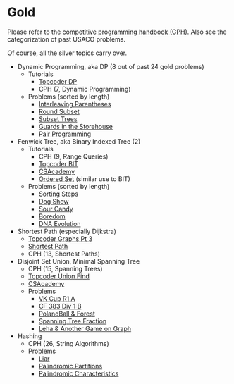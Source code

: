 # Gold

Please refer to the [competitive programming handbook (CPH)](https://cses.fi/book.pdf). Also see the categorization of past USACO problems.

Of course, all the silver topics carry over.

  * Dynamic Programming, aka DP (8 out of past 24 gold problems)
    * Tutorials
      * [Topcoder DP](https://www.topcoder.com/community/data-science/data-science-tutorials/dynamic-programming-from-novice-to-advanced/)
      * CPH (7, Dynamic Programming)
    * Problems (sorted by length)
      * [Interleaving Parentheses](https://community.topcoder.com/stat?c=problem_statement&pm=14635&rd=16933)
      * [Round Subset](http://codeforces.com/contest/837/problem/D) [](59)
      * [Subset Trees](https://csacademy.com/contest/round-41/task/subset-trees/) [](70)
      * [Guards in the Storehouse](http://codeforces.com/problemset/problem/845/F) [](71)
      * [Pair Programming](https://dmoj.ca/problem/bfs17p4) [](95)
  * Fenwick Tree, aka Binary Indexed Tree (2)
    * Tutorials
      * CPH (9, Range Queries)
      * [Topcoder BIT](https://www.topcoder.com/community/data-science/data-science-tutorials/binary-indexed-trees/)
      * [CSAcademy](https://csacademy.com/lesson/fenwick_trees)
      * [Ordered Set](http://codeforces.com/blog/entry/11080) (similar use to BIT)
    * Problems (sorted by length)
      * [Sorting Steps](https://csacademy.com/contest/round-42/task/sorting-steps/) [](42)
      * [Dog Show](http://codeforces.com/contest/847/problem/D) [](70)
      * [Sour Candy](https://dmoj.ca/problem/bts17p6) [](82)
      * [Boredom](http://codeforces.com/problemset/problem/853/C) [](87)
      * [DNA Evolution](http://codeforces.com/contest/827/problem/C) [](111)
  * Shortest Path (especially Dijkstra)
    * [Topcoder Graphs Pt 3](https://www.topcoder.com/community/data-science/data-science-tutorials/introduction-to-graphs-and-their-data-structures-section-3/)
    * [Shortest Path](https://www.cs.cornell.edu/~wdtseng/icpc/notes/graph_part2.pdf)
    * CPH (13, Shortest Paths)
  * Disjoint Set Union, Minimal Spanning Tree
    * CPH (15, Spanning Trees)
    * [Topcoder Union Find](https://www.topcoder.com/community/data-science/data-science-tutorials/disjoint-set-data-structures/)
    * [CSAcademy](https://csacademy.com/lesson/disjoint_data_sets)
    * Problems
      * [VK Cup R1 A](http://codeforces.com/problemset/problem/771/A)
      * [CF 383 Div 1 B](http://codeforces.com/problemset/problem/741/B)
      * [PolandBall & Forest](http://codeforces.com/problemset/problem/755/C) [](56)
      * [Spanning Tree Fraction](https://www.hackerrank.com/contests/w31/challenges/spanning-tree-fraction) [](78)
      * [Leha & Another Game on Graph](http://codeforces.com/contest/840/problem/B) [](89)
  * Hashing
    * CPH (26, String Algorithms)
    * Problems
      * [Liar](http://codeforces.com/problemset/problem/822/E) [](90)
      * [Palindromic Partitions](https://csacademy.com/contest/ceoi-2017-day-2/task/palindromic-partitions/) [](91)
      * [Palindromic Characteristics](http://codeforces.com/problemset/problem/835/D)
